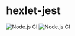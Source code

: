 # hexlet-jest
![Node.js CI](https://github.com/dnalx/hexlet-jest/workflows/Node.js%20CI/badge.svg)
![Node.js CI](https://github.com/dnalx/hexlet-jest/workflows/Node.js%20CI/badge.svg?event=check_run)

